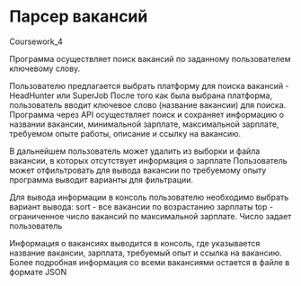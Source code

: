 # Парсер вакансий
Coursework_4


Программа осуществляет поиск вакансий по заданному пользователем ключевому слову.

Пользователю предлагается выбрать платформу для поиска вакансий - HeadHunter или SuperJob
После того как была выбрана платформа, пользователь вводит ключевое слово (название вакансии) для поиска.
Программа через API осуществляет поиск и сохраняет информацию о названии вакансии, минимальной зарплате, максимальной зарплате, требуемом опыте работы, описание и ссылку на вакансию.

В дальнейшем пользователь может удалить из выборки и файла вакансии, в которых отсутствует информация о зарплате
Пользователь может отфильтровать для вывода вакансии по требуемому опыту программа выводит варианты для фильтрации.

Для вывода информации в консоль пользователю необходимо выбрать вариант вывода:
sort - все вакансии по возрастанию зарплаты
top - ограниченное число вакансий по максимальной зарплате. Число задает пользователь

Информация о вакансиях выводится в консоль, где указывается название вакансии, зарплата, требуемый опыт и ссылка на вакансию.
Более подробная информация со всеми вакансиями остается в файле в формате JSON


